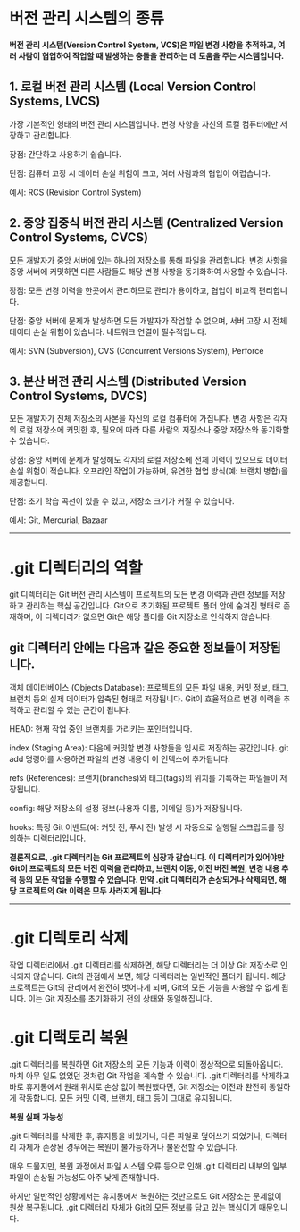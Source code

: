 # 버전 관리 시스템의 종류

**버전 관리 시스템(Version Control System, VCS)은 파일 변경 사항을 추적하고, 여러 사람이 협업하여 작업할 때 발생하는 충돌을 관리하는 데 도움을 주는 시스템입니다.**

## 1. 로컬 버전 관리 시스템 (Local Version Control Systems, LVCS)
가장 기본적인 형태의 버전 관리 시스템입니다. 변경 사항을 자신의 로컬 컴퓨터에만 저장하고 관리합니다.

장점: 간단하고 사용하기 쉽습니다.

단점: 컴퓨터 고장 시 데이터 손실 위험이 크고, 여러 사람과의 협업이 어렵습니다.

예시: RCS (Revision Control System)

## 2. 중앙 집중식 버전 관리 시스템 (Centralized Version Control Systems, CVCS)
모든 개발자가 중앙 서버에 있는 하나의 저장소를 통해 파일을 관리합니다. 변경 사항을 중앙 서버에 커밋하면 다른 사람들도 해당 변경 사항을 동기화하여 사용할 수 있습니다.

장점: 모든 변경 이력을 한곳에서 관리하므로 관리가 용이하고, 협업이 비교적 편리합니다.

단점: 중앙 서버에 문제가 발생하면 모든 개발자가 작업할 수 없으며, 서버 고장 시 전체 데이터 손실 위험이 있습니다. 네트워크 연결이 필수적입니다.

예시: SVN (Subversion), CVS (Concurrent Versions System), Perforce

## 3. 분산 버전 관리 시스템 (Distributed Version Control Systems, DVCS)
모든 개발자가 전체 저장소의 사본을 자신의 로컬 컴퓨터에 가집니다. 변경 사항은 각자의 로컬 저장소에 커밋한 후, 필요에 따라 다른 사람의 저장소나 중앙 저장소와 동기화할 수 있습니다.

장점: 중앙 서버에 문제가 발생해도 각자의 로컬 저장소에 전체 이력이 있으므로 데이터 손실 위험이 적습니다. 오프라인 작업이 가능하며, 유연한 협업 방식(예: 브랜치 병합)을 제공합니다.

단점: 초기 학습 곡선이 있을 수 있고, 저장소 크기가 커질 수 있습니다.

예시: Git, Mercurial, Bazaar

-----

# .git 디렉터리의 역할
git 디렉터리는 Git 버전 관리 시스템이 프로젝트의 모든 변경 이력과 관련 정보를 저장하고 관리하는 핵심 공간입니다. Git으로 초기화된 프로젝트 폴더 안에 숨겨진 형태로 존재하며, 이 디렉터리가 없으면 Git은 해당 폴더를 Git 저장소로 인식하지 않습니다.

## git 디렉터리 안에는 다음과 같은 중요한 정보들이 저장됩니다.

객체 데이터베이스 (Objects Database): 프로젝트의 모든 파일 내용, 커밋 정보, 태그, 브랜치 등의 실제 데이터가 압축된 형태로 저장됩니다. Git이 효율적으로 변경 이력을 추적하고 관리할 수 있는 근간이 됩니다.

HEAD: 현재 작업 중인 브랜치를 가리키는 포인터입니다.

index (Staging Area): 다음에 커밋할 변경 사항들을 임시로 저장하는 공간입니다. git add 명령어를 사용하면 파일의 변경 내용이 이 인덱스에 추가됩니다.

refs (References): 브랜치(branches)와 태그(tags)의 위치를 기록하는 파일들이 저장됩니다.

config: 해당 저장소의 설정 정보(사용자 이름, 이메일 등)가 저장됩니다.

hooks: 특정 Git 이벤트(예: 커밋 전, 푸시 전) 발생 시 자동으로 실행될 스크립트를 정의하는 디렉터리입니다.

**결론적으로, .git 디렉터리는 Git 프로젝트의 심장과 같습니다. 이 디렉터리가 있어야만 Git이 프로젝트의 모든 버전 이력을 관리하고, 브랜치 이동, 이전 버전 복원, 변경 내용 추적 등의 모든 작업을 수행할 수 있습니다. 만약 .git 디렉터리가 손상되거나 삭제되면, 해당 프로젝트의 Git 이력은 모두 사라지게 됩니다.**

----

# .git 디렉토리 삭제
작업 디렉터리에서 .git 디렉터리를 삭제하면, 해당 디렉터리는 더 이상 Git 저장소로 인식되지 않습니다. Git의 관점에서 보면, 해당 디렉터리는 일반적인 폴더가 됩니다. 해당 프로젝트는 Git의 관리에서 완전히 벗어나게 되며, Git의 모든 기능을 사용할 수 없게 됩니다. 이는 Git 저장소를 초기화하기 전의 상태와 동일해집니다.

# .git 디랙토리 복원
.git 디렉터리를 복원하면 Git 저장소의 모든 기능과 이력이 정상적으로 되돌아옵니다. 마치 아무 일도 없었던 것처럼 Git 작업을 계속할 수 있습니다. .git 디렉터리를 삭제하고 바로 휴지통에서 원래 위치로 손상 없이 복원했다면, Git 저장소는 이전과 완전히 동일하게 작동합니다. 모든 커밋 이력, 브랜치, 태그 등이 그대로 유지됩니다.

**복원 실패 가능성**

.git 디렉터리를 삭제한 후, 휴지통을 비웠거나, 다른 파일로 덮어쓰기 되었거나, 디렉터리 자체가 손상된 경우에는 복원이 불가능하거나 불완전할 수 있습니다.

매우 드물지만, 복원 과정에서 파일 시스템 오류 등으로 인해 .git 디렉터리 내부의 일부 파일이 손상될 가능성도 아주 낮게 존재합니다.

하지만 일반적인 상황에서는 휴지통에서 복원하는 것만으로도 Git 저장소는 문제없이 원상 복구됩니다. .git 디렉터리 자체가 Git의 모든 정보를 담고 있는 핵심이기 때문입니다.